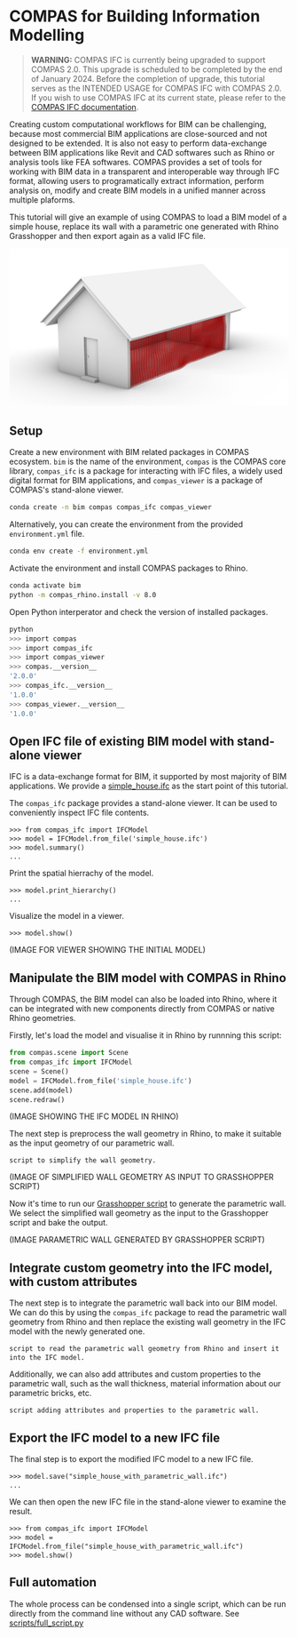 # COMPAS for Building Information Modelling

> **WARNING:** COMPAS IFC is currently being upgraded to support COMPAS 2.0.
> This upgrade is scheduled to be completed by the end of January 2024.
> Before the completion of upgrade, this tutorial serves as the INTENDED USAGE for COMPAS IFC with COMPAS 2.0.
> If you wish to use COMPAS IFC at its current state, please refer to the [COMPAS IFC documentation](https://compas.dev/compas_ifc).

Creating custom computational workflows for BIM can be challenging, because most commercial BIM applications are close-sourced and not designed to be extended. It is also not easy to perform data-exchange between BIM applications like Revit and CAD softwares such as Rhino or analysis tools like FEA softwares. COMPAS provides a set of tools for working with BIM data in a transparent and interoperable way through IFC format, allowing users to programatically extract information, perform analysis on, modify and create BIM models in a unified manner across multiple plaforms.

This tutorial will give an example of using COMPAS to load a BIM model of a simple house, replace its wall with a parametric one generated with Rhino Grasshopper and then export again as a valid IFC file.

![intro](intro.png)

## Setup

Create a new environment with BIM related packages in COMPAS ecosystem. `bim` is the name of the environment, `compas` is the COMPAS core library, `compas_ifc` is a package for interacting with IFC files, a widely used digital format for BIM applications, and `compas_viewer` is a package of COMPAS's stand-alone viewer.
```bash
conda create -n bim compas compas_ifc compas_viewer
```

Alternatively, you can create the environment from the provided `environment.yml` file.
```bash
conda env create -f environment.yml
```

Activate the environment and install COMPAS packages to Rhino.
```bash
conda activate bim
python -m compas_rhino.install -v 8.0
```

Open Python interperator and check the version of installed packages.
```bash
python
>>> import compas
>>> import compas_ifc
>>> import compas_viewer
>>> compas.__version__
'2.0.0'
>>> compas_ifc.__version__
'1.0.0'
>>> compas_viewer.__version__
'1.0.0'
```

## Open IFC file of existing BIM model with stand-alone viewer
IFC is a data-exchange format for BIM, it supported by most majority of BIM applications. We provide a [simple_house.ifc]() as the start point of this tutorial.

The `compas_ifc` package provides a stand-alone viewer. It can be used to conveniently inspect IFC file contents.

```
>>> from compas_ifc import IFCModel
>>> model = IFCModel.from_file('simple_house.ifc')
>>> model.summary()
...
```
Print the spatial hierrachy of the model.
```
>>> model.print_hierarchy()
...
```
Visualize the model in a viewer.
```
>>> model.show()
```
(IMAGE FOR VIEWER SHOWING THE INITIAL MODEL)

## Manipulate the BIM model with COMPAS in Rhino
Through COMPAS, the BIM model can also be loaded into Rhino, where it can be integrated with new components directly from COMPAS or native Rhino geometries.

Firstly, let's load the model and visualise it in Rhino by runnning this script:
```python
from compas.scene import Scene
from compas_ifc import IFCModel
scene = Scene()
model = IFCModel.from_file('simple_house.ifc')
scene.add(model)
scene.redraw()
```

(IMAGE SHOWING THE IFC MODEL IN RHINO)

The next step is preprocess the wall geometry in Rhino, to make it suitable as the input geometry of our parametric wall.
```
script to simplify the wall geometry.
```

(IMAGE OF SIMPLIFIED WALL GEOMETRY AS INPUT TO GRASSHOPPER SCRIPT)

Now it's time to run our [Grasshopper script]() to generate the parametric wall. We select the simplified wall geometry as the input to the Grasshopper script and bake the output.

(IMAGE PARAMETRIC WALL GENERATED BY GRASSHOPPER SCRIPT)

## Integrate custom geometry into the IFC model, with custom attributes
The next step is to integrate the parametric wall back into our BIM model. We can do this by using the `compas_ifc` package to read the parametric wall geometry from Rhino and then replace the existing wall geometry in the IFC model with the newly generated one.

```
script to read the parametric wall geometry from Rhino and insert it into the IFC model.
```

Additionally, we can also add attributes and custom properties to the parametric wall, such as the wall thickness, material information about our parametric bricks, etc. 
```
script adding attributes and properties to the parametric wall.
```


## Export the IFC model to a new IFC file
The final step is to export the modified IFC model to a new IFC file.
```
>>> model.save("simple_house_with_parametric_wall.ifc")
...
```

We can then open the new IFC file in the stand-alone viewer to examine the result.
```
>>> from compas_ifc import IFCModel
>>> model = IFCModel.from_file("simple_house_with_parametric_wall.ifc")
>>> model.show()
```

## Full automation
The whole process can be condensed into a single script, which can be run directly from the command line without any CAD software. See [scripts/full_script.py]()
